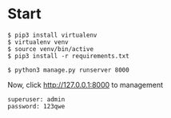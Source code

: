 # Start

```shell
$ pip3 install virtualenv
$ virtualenv venv
$ source venv/bin/active
$ pip3 install -r requirements.txt
```

```shell
$ python3 manage.py runserver 8000
```

Now, click http://127.0.0.1:8000 to management
```
superuser: admin
password: 123qwe
```